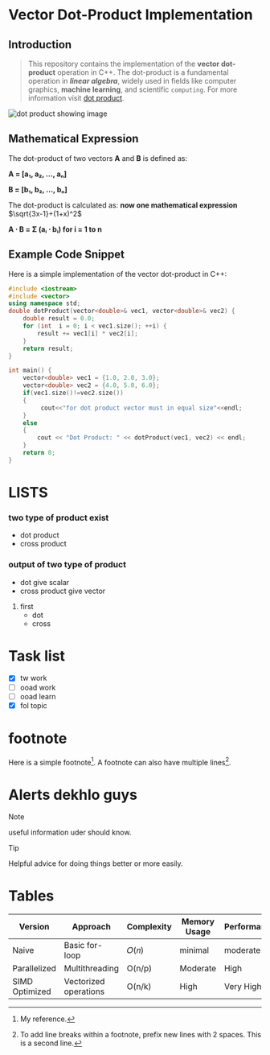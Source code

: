 # **Vector Dot-Product Implementation**

## **Introduction**
>This repository contains the implementation of the **vector dot-product** operation in C++. The dot-product is a fundamental operation in ***linear algebra***, widely used in fields like computer graphics, **machine learning**, and scientific `computing`.
For more information visit [dot product](https://byjus.com/maths/dot-product-of-two-vectors/).

![dot product showing image](https://cdn1.byjus.com/wp-content/uploads/2022/09/Dot-Product-Of-Two-Vectors-1.png)
## **Mathematical Expression**
The dot-product of two vectors **A** and **B** is defined as:

**A = [a₁, a₂, ..., aₙ]**

**B = [b₁, b₂, ..., bₙ]**

The dot-product is calculated as:
**now one mathematical expression**
$\sqrt{3x-1}+(1+x)^2$

**A ⋅ B = Σ (aᵢ ⋅ bᵢ) for i = 1 to n**


## **Example Code Snippet**
Here is a simple implementation of the vector dot-product in C++:

```cpp
#include <iostream>
#include <vector>
using namespace std;
double dotProduct(vector<double>& vec1, vector<double>& vec2) {
    double result = 0.0;
    for (int  i = 0; i < vec1.size(); ++i) {
        result += vec1[i] * vec2[i];
    }
    return result;
}

int main() {
    vector<double> vec1 = {1.0, 2.0, 3.0};
    vector<double> vec2 = {4.0, 5.0, 6.0};
    if(vec1.size()!=vec2.size())
    {
         cout<<"for dot product vector must in equal size"<<endl;
    }
    else
    {
        cout << "Dot Product: " << dotProduct(vec1, vec2) << endl;
    } 
    return 0;
}
```
# LISTS
### two type of product exist
* dot product
* cross product
### output of two type of product
+ dot give scalar
+ cross product give vector

1. first 
   - dot 
   - cross
# Task list
- [x] tw work
- [ ] ooad work
- [ ] ooad learn
- [x] fol topic
# footnote
Here is a simple footnote[^1].
A footnote can also have multiple lines[^2].

[^1]: My reference.
[^2]: To add line breaks within a footnote, prefix new lines with 2 spaces.
  This is a second line.
# Alerts dekhlo guys
> [!NOTE]
> useful information uder should know.

> [!TIP]
> Helpful advice for doing things better or more easily.
# Tables 

|Version|Approach|Complexity|Memory Usage|Performance|
|----|----|----|----|----|
|Naive|	Basic for-loop|	𝑂(𝑛)|minimal|moderate|
|Parallelized|	Multithreading|O(n/p)|	Moderate|	High|
SIMD Optimized|	Vectorized operations|O(n/k)|	High	|Very High|